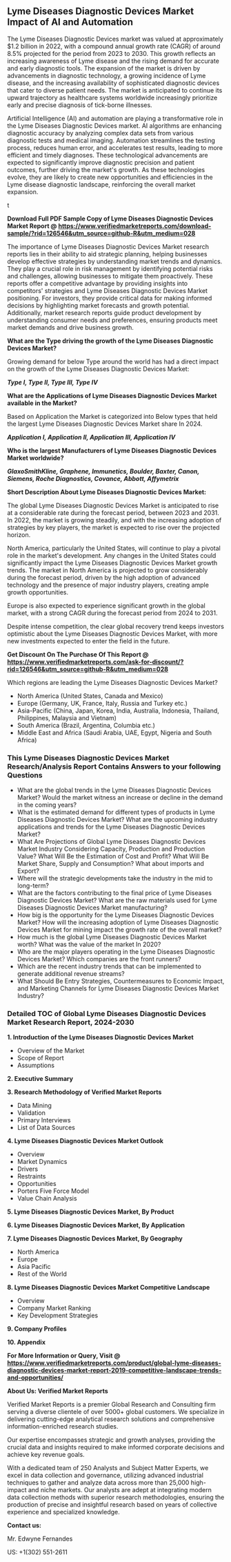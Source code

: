 <h2>Lyme Diseases Diagnostic Devices Market Impact of AI and Automation</h2><p>The Lyme Diseases Diagnostic Devices market was valued at approximately $1.2 billion in 2022, with a compound annual growth rate (CAGR) of around 8.5% projected for the period from 2023 to 2030. This growth reflects an increasing awareness of Lyme disease and the rising demand for accurate and early diagnostic tools. The expansion of the market is driven by advancements in diagnostic technology, a growing incidence of Lyme disease, and the increasing availability of sophisticated diagnostic devices that cater to diverse patient needs. The market is anticipated to continue its upward trajectory as healthcare systems worldwide increasingly prioritize early and precise diagnosis of tick-borne illnesses.</p><p>Artificial Intelligence (AI) and automation are playing a transformative role in the Lyme Diseases Diagnostic Devices market. AI algorithms are enhancing diagnostic accuracy by analyzing complex data sets from various diagnostic tests and medical imaging. Automation streamlines the testing process, reduces human error, and accelerates test results, leading to more efficient and timely diagnoses. These technological advancements are expected to significantly improve diagnostic precision and patient outcomes, further driving the market's growth. As these technologies evolve, they are likely to create new opportunities and efficiencies in the Lyme disease diagnostic landscape, reinforcing the overall market expansion.</p>t</p><p id="" class=""><strong>Download Full PDF Sample Copy of Lyme Diseases Diagnostic Devices Market Report @ <a href="https://www.verifiedmarketreports.com/download-sample/?rid=126546&utm_source=github-R&utm_medium=028" target="_blank">https://www.verifiedmarketreports.com/download-sample/?rid=126546&utm_source=github-R&utm_medium=028</a></strong></p><p>The importance of&nbsp;Lyme Diseases Diagnostic Devices Market research reports lies in their ability to aid strategic planning, helping businesses develop effective strategies by understanding market trends and dynamics. They play a crucial role in risk management by identifying potential risks and challenges, allowing businesses to mitigate them proactively. These reports offer a competitive advantage by providing insights into competitors' strategies and Lyme Diseases Diagnostic Devices Market positioning. For investors, they provide critical data for making informed decisions by highlighting market forecasts and growth potential. Additionally, market research reports guide product development by understanding consumer needs and preferences, ensuring products meet market demands and drive business growth.</p><p><strong>What are the&nbsp;Type driving the growth of the Lyme Diseases Diagnostic Devices Market?</strong></p><p id="" class="">Growing demand for below Type around the world has had a direct impact on the growth of the Lyme Diseases Diagnostic Devices Market:</p><em><strong>Type I, Type II, Type III, Type IV</strong></em></p><strong>What are the&nbsp;Applications&nbsp;of Lyme Diseases Diagnostic Devices Market available in the Market?</strong></p><p id="" class="">Based on Application the Market is categorized into Below types that held the largest Lyme Diseases Diagnostic Devices Market share In 2024.</p><em><strong>Application I, Application II, Application III, Application IV</strong></em></p><strong>Who is the largest Manufacturers of Lyme Diseases Diagnostic Devices Market worldwide?</strong></p><p><em><strong>GlaxoSmithKline, Graphene, Immunetics, Boulder, Baxter, Canon, Siemens, Roche Diagnostics, Covance, Abbott, Affymetrix</strong></em></p><p id="" class=""><strong>Short Description About Lyme Diseases Diagnostic Devices Market:</strong></p><p>The global Lyme Diseases Diagnostic Devices Market is anticipated to rise at a considerable rate during the forecast period, between 2023 and 2031. In 2022, the market is growing steadily, and with the increasing adoption of strategies by key players, the market is expected to rise over the projected horizon.</p><p>North America, particularly the United States, will continue to play a pivotal role in the market's development. Any changes in the United States could significantly impact the Lyme Diseases Diagnostic Devices Market growth trends. The market in North America is projected to grow considerably during the forecast period, driven by the high adoption of advanced technology and the presence of major industry players, creating ample growth opportunities.</p><p>Europe is also expected to experience significant growth in the global market, with a strong CAGR during the forecast period from 2024 to 2031.</p><p>Despite intense competition, the clear global recovery trend keeps investors optimistic about the Lyme Diseases Diagnostic Devices Market, with more new investments expected to enter the field in the future.</p><p id="" class=""><strong>Get Discount On The Purchase Of This Report @ <a href="https://www.verifiedmarketreports.com/ask-for-discount/?rid=126546&utm_source=github-R&utm_medium=028" target="_blank">https://www.verifiedmarketreports.com/ask-for-discount/?rid=126546&utm_source=github-R&utm_medium=028</a></strong></p>Which regions are leading the Lyme Diseases Diagnostic Devices Market?</p><ul><li>North America (United States, Canada and Mexico)</li><li>Europe (Germany, UK, France, Italy, Russia and Turkey etc.)</li><li>Asia-Pacific (China, Japan, Korea, India, Australia, Indonesia, Thailand, Philippines, Malaysia and Vietnam)</li><li>South America (Brazil, Argentina, Columbia etc.)</li><li>Middle East and Africa (Saudi Arabia, UAE, Egypt, Nigeria and South Africa)</li></ul><h3 id="" class="">This Lyme Diseases Diagnostic Devices Market Research/Analysis Report Contains Answers to your following Questions</h3><ul><li>What are the global trends in the Lyme Diseases Diagnostic Devices Market? Would the market witness an increase or decline in the demand in the coming years?</li><li>What is the estimated demand for different types of products in Lyme Diseases Diagnostic Devices Market? What are the upcoming industry applications and trends for the Lyme Diseases Diagnostic Devices Market?</li><li>What Are Projections of Global Lyme Diseases Diagnostic Devices Market Industry Considering Capacity, Production and Production Value? What Will Be the Estimation of Cost and Profit? What Will Be Market Share, Supply and Consumption? What about imports and Export?</li><li>Where will the strategic developments take the industry in the mid to long-term?</li><li>What are the factors contributing to the final price of Lyme Diseases Diagnostic Devices Market? What are the raw materials used for Lyme Diseases Diagnostic Devices Market manufacturing?</li><li>How big is the opportunity for the Lyme Diseases Diagnostic Devices Market? How will the increasing adoption of Lyme Diseases Diagnostic Devices Market for mining impact the growth rate of the overall market?</li><li>How much is the global Lyme Diseases Diagnostic Devices Market worth? What was the value of the market In 2020?</li><li>Who are the major players operating in the Lyme Diseases Diagnostic Devices Market? Which companies are the front runners?</li><li>Which are the recent industry trends that can be implemented to generate additional revenue streams?</li><li>What Should Be Entry Strategies, Countermeasures to Economic Impact, and Marketing Channels for Lyme Diseases Diagnostic Devices Market Industry?</li></ul><h3 id="" class="">Detailed TOC of Global Lyme Diseases Diagnostic Devices Market Research Report, 2024-2030</h3><p id="" class=""><strong>1. Introduction of the Lyme Diseases Diagnostic Devices Market</strong></p><ul><li>Overview of the Market</li><li>Scope of Report</li><li>Assumptions</li></ul><p id="" class=""><strong>2. Executive Summary</strong></p><p id="" class=""><strong>3. Research Methodology of Verified Market Reports</strong></p><ul><li>Data Mining</li><li>Validation</li><li>Primary Interviews</li><li>List of Data Sources</li></ul><p id="" class=""><strong>4. Lyme Diseases Diagnostic Devices Market Outlook</strong></p><ul><li>Overview</li><li>Market Dynamics</li><li>Drivers</li><li>Restraints</li><li>Opportunities</li><li>Porters Five Force Model</li><li>Value Chain Analysis</li></ul><p id="" class=""><strong>5. Lyme Diseases Diagnostic Devices Market, By Product</strong></p><p id="" class=""><strong>6. Lyme Diseases Diagnostic Devices Market, By Application</strong></p><p id="" class=""><strong>7. Lyme Diseases Diagnostic Devices Market, By Geography</strong></p><ul><li>North America</li><li>Europe</li><li>Asia Pacific</li><li>Rest of the World</li></ul><p id="" class=""><strong>8. Lyme Diseases Diagnostic Devices Market Competitive Landscape</strong></p><ul><li>Overview</li><li>Company Market Ranking</li><li>Key Development Strategies</li></ul><p id="" class=""><strong>9. Company Profiles</strong></p><p id="" class=""><strong>10. Appendix</strong></p><p id="" class=""><strong>For More Information or Query, Visit @ <a href="https://www.verifiedmarketreports.com/product/global-lyme-diseases-diagnostic-devices-market-report-2019-competitive-landscape-trends-and-opportunities/" target="_blank">https://www.verifiedmarketreports.com/product/global-lyme-diseases-diagnostic-devices-market-report-2019-competitive-landscape-trends-and-opportunities/</a></strong></p><p id="" class=""><strong>About Us: Verified Market Reports</strong></p><p id="" class="">Verified Market Reports is a premier Global Research and Consulting firm serving a diverse clientele of over 5000+ global customers. We specialize in delivering cutting-edge analytical research solutions and comprehensive information-enriched research studies.</p><p id="" class="">Our expertise encompasses strategic and growth analyses, providing the crucial data and insights required to make informed corporate decisions and achieve key revenue goals.</p><p id="" class="">With a dedicated team of 250 Analysts and Subject Matter Experts, we excel in data collection and governance, utilizing advanced industrial techniques to gather and analyze data across more than 25,000 high-impact and niche markets. Our analysts are adept at integrating modern data collection methods with superior research methodologies, ensuring the production of precise and insightful research based on years of collective experience and specialized knowledge.</p><p id="" class=""><strong>Contact us:</strong></p><p id="" class="">Mr. Edwyne Fernandes</p><p id="" class="">US: +1(302) 551-2611</p>